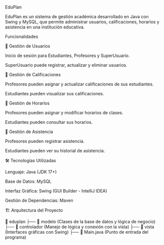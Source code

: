 
EduPlan

EduPlan es un sistema de gestión académica desarrollado en Java con Swing y MySQL, que permite administrar usuarios, calificaciones, horarios y asistencia en una institución educativa.

 Funcionalidades

🔹 Gestión de Usuarios

Inicio de sesión para Estudiantes, Profesores y SuperUsuario.

SuperUsuario puede registrar, actualizar y eliminar usuarios.


🔹 Gestión de Calificaciones

Profesores pueden asignar y actualizar calificaciones de sus estudiantes.

Estudiantes pueden visualizar sus calificaciones.


🔹 Gestión de Horarios

Profesores pueden asignar y modificar horarios de clases.

Estudiantes pueden consultar sus horarios.


🔹 Gestión de Asistencia

Profesores pueden registrar asistencia.

Estudiantes pueden ver su historial de asistencia.


🛠️ Tecnologías Utilizadas

Lenguaje: Java (JDK 17+)

Base de Datos: MySQL

Interfaz Gráfica: Swing (GUI Builder - IntelliJ IDEA)

Gestión de Dependencias: Maven


🏗️ Arquitectura del Proyecto

📁 eduplan
├── 📂 modelo (Clases de la base de datos y lógica de negocio)
├── 📂 controlador (Manejo de lógica y conexión con la vista)
├── 📂 vista (Interfaces gráficas con Swing)
├── 📄 Main.java (Punto de entrada del programa)


